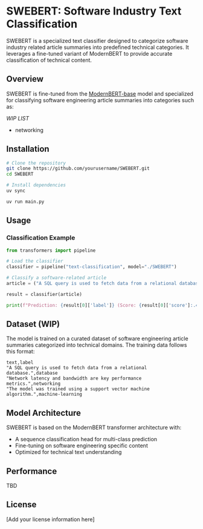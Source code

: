 # SWEBERT: Software Industry Text Classification

SWEBERT is a specialized text classifier designed to categorize software industry related article summaries into predefined technical categories. It leverages a fine-tuned variant of ModernBERT to provide accurate classification of technical content.

## Overview

SWEBERT is fine-tuned from the [ModernBERT-base](https://huggingface.co/answerdotai/ModernBERT-base) model and specialized for classifying software engineering article summaries into categories such as:

_WIP LIST_
- networking

## Installation

```bash
# Clone the repository
git clone https://github.com/yourusername/SWEBERT.git
cd SWEBERT

# Install dependencies
uv sync

uv run main.py
```

## Usage

### Classification Example

```python
from transformers import pipeline

# Load the classifier
classifier = pipeline("text-classification", model="./SWEBERT")

# Classify a software-related article
article = ("A SQL query is used to fetch data from a relational database.")

result = classifier(article)

print(f"Prediction: {result[0]['label']} (Score: {result[0]['score']:.4f})")
```

## Dataset (WIP)

The model is trained on a curated dataset of software engineering article summaries categorized into technical domains. The training data follows this format:

```
text,label
"A SQL query is used to fetch data from a relational database.",database
"Network latency and bandwidth are key performance metrics.",networking
"The model was trained using a support vector machine algorithm.",machine-learning
```

## Model Architecture

SWEBERT is based on the ModernBERT transformer architecture with:
- A sequence classification head for multi-class prediction
- Fine-tuning on software engineering specific content
- Optimized for technical text understanding

## Performance

TBD

## License

[Add your license information here]
